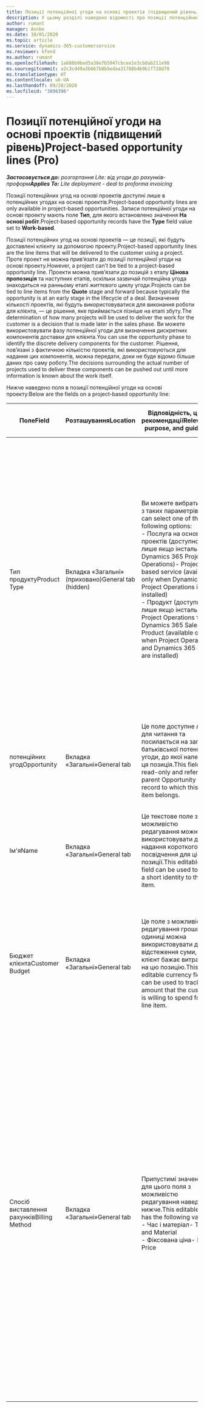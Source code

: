 ```yaml
---
title: Позиції потенційної угоди на основі проектів (підвищений рівень)
description: У цьому розділі наведено відомості про позиції потенційних угод на основі проектів. (підвищений рівень)
author: rumant
manager: Annbe
ms.date: 10/01/2020
ms.topic: article
ms.service: dynamics-365-customerservice
ms.reviewer: kfend
ms.author: rumant
ms.openlocfilehash: 1a688b9bed5a38e7b5947cbcee1e3cb8ab211e98
ms.sourcegitcommit: a2c3cd49a3b667b8b5edaa31788b4b9b1f728d78
ms.translationtype: HT
ms.contentlocale: uk-UA
ms.lasthandoff: 09/28/2020
ms.locfileid: "3896396"
---
```

# <a name="project-based-opportunity-lines-pro"></a><span data-ttu-id="db22d-104">Позиції потенційної угоди на основі проектів (підвищений рівень)</span><span class="sxs-lookup"><span data-stu-id="db22d-104">Project-based opportunity lines (Pro)</span></span>

<span data-ttu-id="db22d-105">_**Застосовується до:** розгортання Lite: від угоди до рахунків-проформ_</span><span class="sxs-lookup"><span data-stu-id="db22d-105">_**Applies To:** Lite deployment - deal to proforma invoicing_</span></span>

<span data-ttu-id="db22d-106">Позиції потенційних угод на основі проектів доступні лише в потенційних угодах на основі проектів.</span><span class="sxs-lookup"><span data-stu-id="db22d-106">Project-based opportunity lines are only available in project-based opportunities.</span></span> <span data-ttu-id="db22d-107">Записи потенційної угоди на основі проекту мають поле **Тип**, для якого встановлено значення **На основі робіт**.</span><span class="sxs-lookup"><span data-stu-id="db22d-107">Project-based opportunity records have the **Type** field value set to **Work-based**.</span></span>

<span data-ttu-id="db22d-108">Позиції потенційних угод на основі проектів — це позиції, які будуть доставлені клієнту за допомогою проекту.</span><span class="sxs-lookup"><span data-stu-id="db22d-108">Project-based opportunity lines are the line items that will be delivered to the customer using a project.</span></span> <span data-ttu-id="db22d-109">Проте проект не можна прив’язати до позиції потенційної угоди на основі проекту.</span><span class="sxs-lookup"><span data-stu-id="db22d-109">However, a project can't be tied to a project-based opportunity line.</span></span> <span data-ttu-id="db22d-110">Проекти можна прив’язати до позицій з етапу **Цінова пропозиція** та наступних етапів, оскільки зазвичай потенційна угода знаходиться на ранньому етапі життєвого циклу угоди.</span><span class="sxs-lookup"><span data-stu-id="db22d-110">Projects can be tied to line items from the **Quote** stage and forward because typically the opportunity is at an early stage in the lifecycle of a deal.</span></span> <span data-ttu-id="db22d-111">Визначення кількості проектів, які будуть використовуватися для виконання роботи для клієнта, — це рішення, яке приймається пізніше на етапі збуту.</span><span class="sxs-lookup"><span data-stu-id="db22d-111">The determination of how many projects will be used to deliver the work for the customer is a decision that is made later in the sales phase.</span></span> <span data-ttu-id="db22d-112">Ви можете використовувати фазу потенційної угоди для визначення дискретних компонентів доставки для клієнта.</span><span class="sxs-lookup"><span data-stu-id="db22d-112">You can use the opportunity phase to identify the discrete delivery components for the customer.</span></span> <span data-ttu-id="db22d-113">Рішення, пов’язані з фактичною кількістю проектів, які використовуються для надання цих компонентів, можна передати, доки не буде відомо більше даних про саму роботу.</span><span class="sxs-lookup"><span data-stu-id="db22d-113">The decisions surrounding the actual number of projects used to deliver these components can be pushed out until more information is known about the work itself.</span></span>

<span data-ttu-id="db22d-114">Нижче наведено поля в позиції потенційної угоди на основі проекту:</span><span class="sxs-lookup"><span data-stu-id="db22d-114">Below are the fields on a project-based opportunity line:</span></span>

| <span data-ttu-id="db22d-115">**Поле**</span><span class="sxs-lookup"><span data-stu-id="db22d-115">**Field**</span></span> | <span data-ttu-id="db22d-116">**Розташування**</span><span class="sxs-lookup"><span data-stu-id="db22d-116">**Location**</span></span> | <span data-ttu-id="db22d-117">**Відповідність, ціль і рекомендації**</span><span class="sxs-lookup"><span data-stu-id="db22d-117">**Relevance, purpose, and guidance**</span></span> | <span data-ttu-id="db22d-118">**Вплив на наступні етапи**</span><span class="sxs-lookup"><span data-stu-id="db22d-118">**Downstream impact**</span></span> |
| --- | --- | --- | --- |
| <span data-ttu-id="db22d-119">Тип продукту</span><span class="sxs-lookup"><span data-stu-id="db22d-119">Product Type</span></span> | <span data-ttu-id="db22d-120">Вкладка «Загальні» (приховано)</span><span class="sxs-lookup"><span data-stu-id="db22d-120">General tab (hidden)</span></span> | <span data-ttu-id="db22d-121">Ви можете вибрати один з таких параметрів.</span><span class="sxs-lookup"><span data-stu-id="db22d-121">You can select one of the following options:</span></span></br><span data-ttu-id="db22d-122">- Послуга на основі проектів (доступно лише якщо інстальовано Dynamics 365 Project Operations)</span><span class="sxs-lookup"><span data-stu-id="db22d-122">- Project-based service (available only when Dynamics 365 Project Operations is installed)</span></span></br><span data-ttu-id="db22d-123">- Продукт (доступно лише якщо інстальовано Project Operations та Dynamics 365 Sales)</span><span class="sxs-lookup"><span data-stu-id="db22d-123">- Product (available only when Project Operations and Dynamics 365 Sales are installed)</span></span> | <span data-ttu-id="db22d-124">Для цього поля встановлюється значення **Послуга на основі проектів** під час створення позиції потенційної угоди на основі проектів із сітки позицій на основі проектів у потенційній угоді.</span><span class="sxs-lookup"><span data-stu-id="db22d-124">The value of this field is set to **Project-based service** when you create a project-based opportunity line from the project-based lines grid on the Opportunity.</span></span> <br> <span data-ttu-id="db22d-125">У разі змінення або перевизначення цього значення функціональність проекту не буде ввімкнуто для позицій на основі проекту.</span><span class="sxs-lookup"><span data-stu-id="db22d-125">If you change or override this value, the project functionality won't be enabled on your project-based line items.</span></span> |
| <span data-ttu-id="db22d-126">потенційних угод</span><span class="sxs-lookup"><span data-stu-id="db22d-126">Opportunity</span></span> | <span data-ttu-id="db22d-127">Вкладка «Загальні»</span><span class="sxs-lookup"><span data-stu-id="db22d-127">General tab</span></span> | <span data-ttu-id="db22d-128">Це поле доступне лише для читання та посилається на запис батьківської потенційної угоди, до якої належить ця позиція.</span><span class="sxs-lookup"><span data-stu-id="db22d-128">This field is read-only and references parent Opportunity record to which this line item belongs.</span></span> | <span data-ttu-id="db22d-129">Це поле не впливає на наступні етапи.</span><span class="sxs-lookup"><span data-stu-id="db22d-129">There is no downstream impact from this field.</span></span> |
| <span data-ttu-id="db22d-130">Ім'я</span><span class="sxs-lookup"><span data-stu-id="db22d-130">Name</span></span> | <span data-ttu-id="db22d-131">Вкладка «Загальні»</span><span class="sxs-lookup"><span data-stu-id="db22d-131">General tab</span></span> | <span data-ttu-id="db22d-132">Це текстове поле з можливістю редагування можна використовувати для надання короткого посвідчення для цієї позиції.</span><span class="sxs-lookup"><span data-stu-id="db22d-132">This editable text field can be used to give a short identity to the line item.</span></span> | <span data-ttu-id="db22d-133">Це значення переноситься до позиції цінової пропозиції під час створення цінової пропозиції з цієї потенційної угоди.</span><span class="sxs-lookup"><span data-stu-id="db22d-133">This value is carried over to the quote line when you create a quote from this opportunity.</span></span> |
| <span data-ttu-id="db22d-134">Бюджет клієнта</span><span class="sxs-lookup"><span data-stu-id="db22d-134">Customer Budget</span></span> | <span data-ttu-id="db22d-135">Вкладка «Загальні»</span><span class="sxs-lookup"><span data-stu-id="db22d-135">General tab</span></span> | <span data-ttu-id="db22d-136">Це поле з можливістю редагування грошової одиниці можна використовувати для відстеження суми, яку клієнт бажає витратити на цю позицію.</span><span class="sxs-lookup"><span data-stu-id="db22d-136">This editable currency field can be used to track the amount that the customer is willing to spend for this line item.</span></span> | <span data-ttu-id="db22d-137">Це значення переноситься до відповідного поля в позиції цінової пропозиції під час створення цінової пропозиції з цієї потенційної угоди.</span><span class="sxs-lookup"><span data-stu-id="db22d-137">This value is carried over to the corresponding field on the quote line when you create a quote from this opportunity.</span></span> |
| <span data-ttu-id="db22d-138">Спосіб виставлення рахунків</span><span class="sxs-lookup"><span data-stu-id="db22d-138">Billing Method</span></span> | <span data-ttu-id="db22d-139">Вкладка «Загальні»</span><span class="sxs-lookup"><span data-stu-id="db22d-139">General tab</span></span> | <span data-ttu-id="db22d-140">Припустимі значення для цього поля з можливістю редагування наведено нижче.</span><span class="sxs-lookup"><span data-stu-id="db22d-140">This editable field has the following values:</span></span></br><span data-ttu-id="db22d-141">- Час і матеріал</span><span class="sxs-lookup"><span data-stu-id="db22d-141">- Time and Material</span></span></br><span data-ttu-id="db22d-142">- Фіксована ціна</span><span class="sxs-lookup"><span data-stu-id="db22d-142">- Fixed Price</span></span> | <span data-ttu-id="db22d-143">Це значення переноситься до відповідного поля в позиції цінової пропозиції під час створення цінової пропозиції з цієї потенційної угоди.</span><span class="sxs-lookup"><span data-stu-id="db22d-143">This value is carried over to the corresponding field on the quote line when you create a quote from this opportunity.</span></span> <span data-ttu-id="db22d-144">Після створення позиції цінової пропозиції це поле заблоковано та його не можна змінити.</span><span class="sxs-lookup"><span data-stu-id="db22d-144">After the quote line is created, the field is locked and can't be changed.</span></span> <span data-ttu-id="db22d-145">Призначайте це значення поля якомога точніше.</span><span class="sxs-lookup"><span data-stu-id="db22d-145">Assign this field value as accurately as possible.</span></span> <span data-ttu-id="db22d-146">Якщо потрібно змінити значення цього поля в позиції цінової пропозиції, видаліть і повторно створіть цю позицію цінової пропозиції.</span><span class="sxs-lookup"><span data-stu-id="db22d-146">If you need to change the value of this field on the quote line, delete and re-create the quote line.</span></span> |
